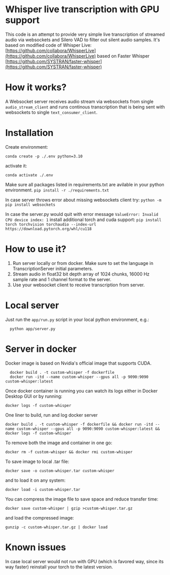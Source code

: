 # Whisper live transcription with GPU support

This code is an attempt to provide very simple live transcription of streamed audio via websockets and Silero VAD to filter out silent audio samples. It's based on modified code of Whisper Live: [https://github.com/collabora/WhisperLive](https://github.com/collabora/WhisperLive) based on Faster Whisper [https://github.com/SYSTRAN/faster-whisper](https://github.com/SYSTRAN/faster-whisper)

# How it works?

A Websocket server receives audio stream via websockets from single `audio_stream_client` and runs continous transcription that is being sent with websockets to single `text_consumer_client`.

# Installation

Create environment:

`conda create -p ./.env python=3.10`

activate it:

`conda activate ./.env`

Make sure all packages listed in requirements.txt are avilable in your python environment.
`pip install -r ./requirements.txt`

In case server throws error about missing websockets client try:
`python -m pip install websockets`

In case the server.py would quit with error message `ValueError: Invalid CPU device index: 1` install additional torch and cuda support:
`pip install torch torchvision torchaudio --index-url https://download.pytorch.org/whl/cu118`

# How to use it?

1. Run server locally or from docker. Make sure to set the language in TranscriptionServer initial parameters.
2. Stream audio in float32 bit depth array of 1024 chunks, 16000 Hz sample rate and 1 channel format to the server.
3. Use your websocket client to receive transcription from server.

# Local server

Just run the `app/run.py` script in your local python environment, e.g.:

```
  python app/server.py
```

# Server in docker

Docker image is based on Nvidia's official image that supports CUDA.

```
  docker build . -t custom-whisper -f dockerfile
  docker run -itd --name custom-whisper --gpus all -p 9090:9090 custom-whisper:latest
```

Once docker container is running you can watch its logs either in Docker Desktop GUI or by running:

```
docker logs -f custom-whisper
```

One liner to build, run and log docker server

```
docker build . -t custom-whisper -f dockerfile && docker run -itd --name custom-whisper --gpus all -p 9090:9090 custom-whisper:latest && docker logs -f custom-whisper
```

To remove both the image and container in one go:

```
docker rm -f custom-whisper && docker rmi custom-whisper
```

To save image to local .tar file:
```
docker save -o custom-whisper.tar custom-whisper
```

and to load it on any system:
```
docker load -i custom-whisper.tar
```

You can compress the image file to save space and reduce transfer time:
```
docker save custom-whisper | gzip >custom-whisper.tar.gz
```
and load the compressed image:
```
gunzip -c custom-whisper.tar.gz | docker load
```

# Known issues

In case local server would not run with GPU (which is favored way, since its way faster) reinstall your torch to the latest version.
